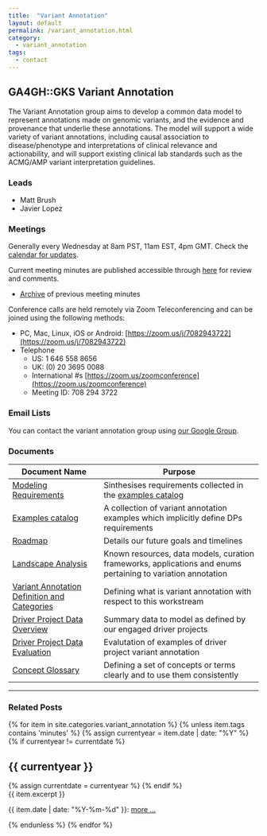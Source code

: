 ```yaml
---
title:  "Variant Annotation"
layout: default
permalink: /variant_annotation.html
category:
  - variant_annotation
tags:
  - contact
---
```


## GA4GH::GKS Variant Annotation

The Variant Annotation group aims to develop a common data model to represent annotations made on genomic variants, and the evidence and provenance that underlie these annotations. The model will support a wide variety of variant annotations, including causal association to disease/phenotype and interpretations of clinical relevance and actionability, and will support existing clinical lab standards such as the ACMG/AMP variant interpretation guidelines.

### Leads

* Matt Brush
* Javier Lopez

### Meetings

Generally every Wednesday at 8am PST, 11am EST, 4pm GMT. Check the [calendar for updates](https://calendar.google.com/calendar/b/1?cid=Z2Vub21pY3NhbmRoZWFsdGgub3JnX2trZTc4cnBuZms0dGszdmNyam8wODUxcHEwQGdyb3VwLmNhbGVuZGFyLmdvb2dsZS5jb20).

Current meeting minutes are published accessible through [here](https://docs.google.com/document/d/13sSChUB9rW7vl1ep-tZnaDzSWb_MyWIvSzEFVS32quE) for review and comments.
* [Archive](/variant_annotation_minutes.html) of previous meeting minutes

Conference calls are held remotely via Zoom Teleconferencing and can be joined using the following methods:

* PC, Mac, Linux, iOS or Android: [https://zoom.us/j/7082943722](https://zoom.us/j/7082943722)
* Telephone
  * US: 1 646 558 8656
  * UK: (0) 20 3695 0088
  * International #s [https://zoom.us/zoomconference](https://zoom.us/zoomconference)
  * Meeting ID: 708 294 3722

### Email Lists

You can contact the variant annotation group using [our Google Group](https://groups.google.com/a/ga4gh.org/d/forum/ga4gh-variant-annotation).

### Documents

| Document Name | Purpose |
|----------------|-----------|
| [Modeling Requirements](https://docs.google.com/document/d/1J4AqGDEqyK8KAzfiowgHYKJNvzHuwHSHgkN9dleLemY/edit ) | Sinthesises requirements collected in the [examples catalog](https://docs.google.com/document/d/1WbW2ts7qX3ONJNj22BlcW4KqfxcPdLsUcnlua4SSZCc/edit#heading=h.2vdmnz5qmyln ) |
| [Examples catalog](https://docs.google.com/document/d/1WbW2ts7qX3ONJNj22BlcW4KqfxcPdLsUcnlua4SSZCc/edit#heading=h.2vdmnz5qmyln ) | A collection of variant annotation examples which implicitly define DPs requirements |
| [Roadmap](https://docs.google.com/document/d/1Hu1t_JPtm1T12M5iJVPsZxDvE-OJp-munyWh-S7vu68/edit ) | Details our future goals and timelines |
| [Landscape Analysis](https://docs.google.com/spreadsheets/d/1BV0BuvdkobVAi3YLCzqUUqBGT-wM2jPfLvVQAF5IQcc/edit#gid=1171477640) | Known resources, data models, curation frameworks, applications and enums pertaining to variation annotation |
| [Variant Annotation Definition and Categories](https://docs.google.com/document/d/1csUrC4kX6G1V1GIz07btQQ3oL_cdDPJShuauL_uCjEw/edit) | Defining what is variant annotation with respect to this workstream |
| [Driver Project Data Overview](https://docs.google.com/document/d/1qRlDRXaKoeW8vWZ6meQBNutXsTIBqtQrf7B0IJ4JDNg/edit#heading=h.pd5a1roctmgj) | Summary data to model as defined by our engaged driver projects |
| [Driver Project Data Evaluation](https://docs.google.com/document/d/1BbRfPyYH3aHGEK1QhoVRGQJtY9FkVF0GHdaSzez1Reo/edit#heading=h.gy3xodyz89u6) | Evalutation of examples of driver project variant annotation |
| [Concept Glossary](https://docs.google.com/document/d/1zrOXzD08XletSHwrJHofkPufANkAy7marAkPyFX9AVY/edit) | Defining a set of concepts or terms clearly and to use them consistently |

---

### Related Posts

{% for item in site.categories.variant_annotation %}
  {% unless item.tags contains 'minutes' %}
    {% assign currentyear = item.date | date: "%Y" %}
    {% if currentyear != currentdate %}
<h2 id="y{{ currentyear }}">{{ currentyear }}</h2>
      {% assign currentdate = currentyear %}
    {% endif %}
<div class="excerpt">
{{ item.excerpt }}
<p>{{ item.date | date: "%Y-%m-%d" }}: <a href="{{ item.url | relative_url }}">more ...</a></p>
</div>
  {% endunless %}
{% endfor %}

